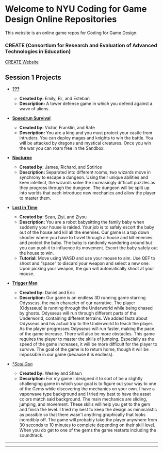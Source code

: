 # Welcome to NYU Coding for Game Design Online Repositories

This website is an online game repos for Coding for Game Design.

### CREATE (Consortium for Research and Evaluation of Advanced Technologies in Education) 


[CREATE Website](https://create.nyu.edu/)


## Session 1 Projects

+ [**???**](https://nyu-c4gd.github.io/nyu-c4gd/2021/games/session1/apocalypse/)
  - **Created by:** Emily, Eli, and Esteban
  - **Description:** A tower defense game in which you defend against a wave of aliens.
  
+ [**Speedrun Survival**](https://nyu-c4gd.github.io/nyu-c4gd/2021/games/session1/castle_defender/)
  - **Created by:** Victor, Franklin, and Rafe
  - **Description:** You are a king and you must protect your castle from intruders. You can deploy mages and knights to win the battle. You will be attacked by dragons and mystical creatures. Once you win the war you can roam free in the Sandbox.
  
+ [**Nocturne**](https://nyu-c4gd.github.io/nyu-c4gd/2021/games/session1/dungeon_puzzle/dungeon_puzzle/)
  - **Created by:** James, Richard, and Sotirios
  - **Description:** Separated into different rooms, two wizards move in synchrony to escape a dungeon. Using their unique abilities and keen intellect, the wizards solve the increasingly difficult puzzles as they progress through the dungeon. The dungeon will be split up into worlds that each introduce new mechanics and allow the player to master them.
  
+ [**Lost in Time**](https://nyu-c4gd.github.io/nyu-c4gd/2021/games/session1/escort/escort/)
  - **Created by:** Sean, Ziyi, and Ziyou
  - **Description:** You are a robot babysitting the family baby when suddenly your house is raided.  Your job is to safely escort the baby out of the house and kill all the enemies.  Our game is a top down shooter where you have to travel through a house and kill enemies and protect the baby. The baby is randomly wandering around but you can push it to influence its movement.  Escort the baby safely out the house to win.
  - **Tutorial:** Move using WASD and use your mouse to aim.  Use QEF to shoot and “space” to discard your weapon and select a new one.  Upon picking your weapon, the gun will automatically shoot at your mouse. 

  
+ [**Trigger Man**](https://nyu-c4gd.github.io/nyu-c4gd/2021/games/session1/odysseus_in_underworld/)
  - **Created by:** Daniel and Eric
  - **Description:** Our game is an endless 3D running game starring Odysseus, the main character of our narrative. The player (Odysseus) is running through the Underworld while being chased by ghosts.  Odysseus will run through different parts of the Underworld, containing different terrains.  We added  facts about Odysseus and his actual trip to the Underworld to teach the player. As the player progresses Odysseus will run faster, making the pace of the game increase. There will also be more obstacles. 
	This game requires the player to master the skills of jumping. Especially as the speed of the game increases, it will be more difficult for the player to survive. The goal of the game is to return home, though it will be impossible in our game (because it is endless).

  
+ [**Soul Gun*](https://nyu-c4gd.github.io/nyu-c4gd/2021/games/session1/parkorium/)
  - **Created by:** Wesley and Shaun
  - **Description:** For my game I designed it to sort of be a slightly challenging game in which your goal is to figure out your way to one of the Gems while discovering the mechanics on your own. I have a vaporwave type background and I tried my best to have the asset colors match said background. The main mechanics are sliding, jumping, and movement. These skills will help you get to the gem and finish the level. I tried my best to keep the design as minimalistic as possible so that there wasn't anything graphically that looks incredibly off. The game will probably take the player anywhere from 30 seconds to 10 minutes to complete depending on their skill level. When you do get to one of the gems the game restarts including the soundtrack.


----

****
